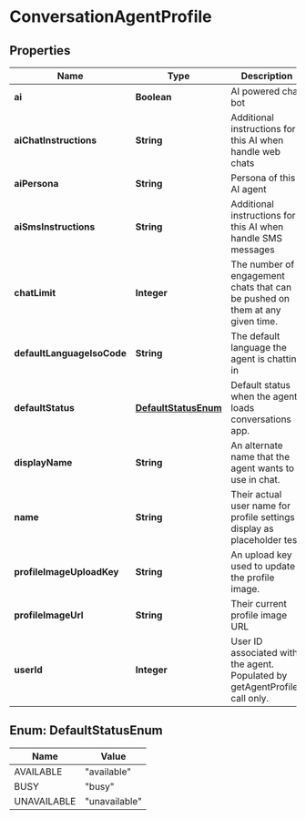 
# ConversationAgentProfile

## Properties
Name | Type | Description | Notes
------------ | ------------- | ------------- | -------------
**ai** | **Boolean** | AI powered chat bot |  [optional]
**aiChatInstructions** | **String** | Additional instructions for this AI when handle web chats |  [optional]
**aiPersona** | **String** | Persona of this AI agent |  [optional]
**aiSmsInstructions** | **String** | Additional instructions for this AI when handle SMS messages |  [optional]
**chatLimit** | **Integer** | The number of engagement chats that can be pushed on them at any given time. |  [optional]
**defaultLanguageIsoCode** | **String** | The default language the agent is chatting in |  [optional]
**defaultStatus** | [**DefaultStatusEnum**](#DefaultStatusEnum) | Default status when the agent loads conversations app. |  [optional]
**displayName** | **String** | An alternate name that the agent wants to use in chat. |  [optional]
**name** | **String** | Their actual user name for profile settings display as placeholder test |  [optional]
**profileImageUploadKey** | **String** | An upload key used to update the profile image. |  [optional]
**profileImageUrl** | **String** | Their current profile image URL |  [optional]
**userId** | **Integer** | User ID associated with the agent.  Populated by getAgentProfiles call only. |  [optional]


<a name="DefaultStatusEnum"></a>
## Enum: DefaultStatusEnum
Name | Value
---- | -----
AVAILABLE | &quot;available&quot;
BUSY | &quot;busy&quot;
UNAVAILABLE | &quot;unavailable&quot;



